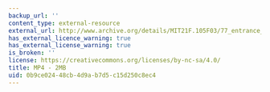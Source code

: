 ```yaml
---
backup_url: ''
content_type: external-resource
external_url: http://www.archive.org/details/MIT21F.105F03/77_entrance_exam-2-220k.mp4
has_external_licence_warning: true
has_external_license_warning: true
is_broken: ''
license: https://creativecommons.org/licenses/by-nc-sa/4.0/
title: MP4 - 2MB
uid: 0b9ce024-48cb-4d9a-b7d5-c15d250c8ec4
---
```

